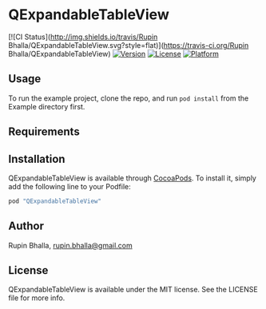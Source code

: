# QExpandableTableView

[![CI Status](http://img.shields.io/travis/Rupin Bhalla/QExpandableTableView.svg?style=flat)](https://travis-ci.org/Rupin Bhalla/QExpandableTableView)
[![Version](https://img.shields.io/cocoapods/v/QExpandableTableView.svg?style=flat)](http://cocoapods.org/pods/QExpandableTableView)
[![License](https://img.shields.io/cocoapods/l/QExpandableTableView.svg?style=flat)](http://cocoapods.org/pods/QExpandableTableView)
[![Platform](https://img.shields.io/cocoapods/p/QExpandableTableView.svg?style=flat)](http://cocoapods.org/pods/QExpandableTableView)

## Usage

To run the example project, clone the repo, and run `pod install` from the Example directory first.

## Requirements

## Installation

QExpandableTableView is available through [CocoaPods](http://cocoapods.org). To install
it, simply add the following line to your Podfile:

```ruby
pod "QExpandableTableView"
```

## Author

Rupin Bhalla, rupin.bhalla@gmail.com

## License

QExpandableTableView is available under the MIT license. See the LICENSE file for more info.
